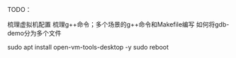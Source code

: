 TODO：

梳理虚拟机配置
梳理g++命令；多个场景的g++命令和Makefile编写
如何将gdb-demo分为多个文件

sudo apt install open-vm-tools-desktop -y
sudo reboot